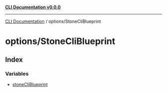 [**CLI Documentation v0.0.0**](../../README.md)

***

[CLI Documentation](../../modules.md) / options/StoneCliBlueprint

# options/StoneCliBlueprint

## Index

### Variables

- [stoneCliBlueprint](variables/stoneCliBlueprint.md)
